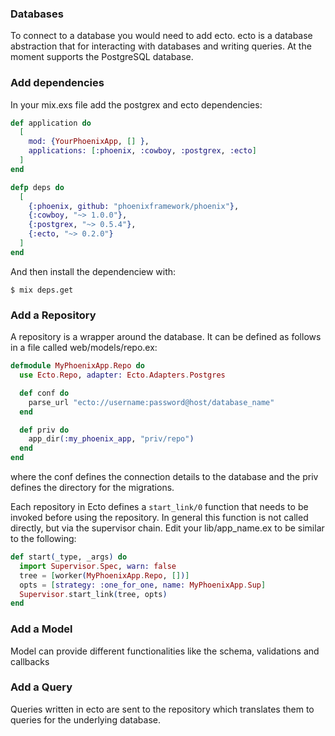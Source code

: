 ### Databases

To connect to a database you would need to add ecto.
ecto is a database abstraction that for interacting with databases and writing queries.
At the moment supports the PostgreSQL database.

### Add dependencies

In your mix.exs file add the postgrex and ecto dependencies:

```elixir
def application do
  [
    mod: {YourPhoenixApp, [] },
    applications: [:phoenix, :cowboy, :postgrex, :ecto]
  ]
end

defp deps do
  [
    {:phoenix, github: "phoenixframework/phoenix"},
    {:cowboy, "~> 1.0.0"},
    {:postgrex, "~> 0.5.4"},
    {:ecto, "~> 0.2.0"}
  ]
end
```

And then install the dependenciew with:

```console
$ mix deps.get
```

### Add a Repository

A repository is a wrapper around the database. It can be defined as follows in a file called web/models/repo.ex:

```elixir
defmodule MyPhoenixApp.Repo do
  use Ecto.Repo, adapter: Ecto.Adapters.Postgres

  def conf do
    parse_url "ecto://username:password@host/database_name"
  end

  def priv do
    app_dir(:my_phoenix_app, "priv/repo")
  end
end
```

where the conf defines the connection details to the database and the priv defines the directory for the migrations.

Each repository in Ecto defines a `start_link/0` function that needs to be invoked before using the repository. In general this function is not called directly, but via the supervisor chain. Edit your lib/app_name.ex to be similar to the following:

```elixir
def start(_type, _args) do
  import Supervisor.Spec, warn: false
  tree = [worker(MyPhoenixApp.Repo, [])]
  opts = [strategy: :one_for_one, name: MyPhoenixApp.Sup]
  Supervisor.start_link(tree, opts)
end
```

### Add a Model

Model can provide different functionalities like the schema, validations and callbacks


### Add a Query

Queries written in ecto are sent to the repository which translates them to queries for the underlying database.
